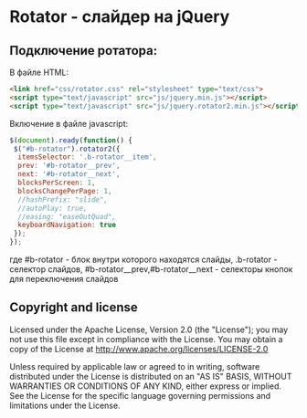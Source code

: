 Rotator - слайдер на jQuery
=================

Подключение ротатора:
-----------

В файле HTML:

``` html
<link href="css/rotator.css" rel="stylesheet" type="text/css">
<script type="text/javascript" src="js/jquery.min.js"></script>
<script type="text/javascript" src="js/jquery.rotator2.min.js"></script>
```

Включение в файле javascript:

``` javascript
$(document).ready(function() {
 $("#b-rotator").rotator2({
  itemsSelector: '.b-rotator__item',
  prev: '#b-rotator__prev',
  next: '#b-rotator__next',
  blocksPerScreen: 1,
  blocksChangePerPage: 1,
  //hashPrefix: "slide",
  //autoPlay: true,
  //easing: "easeOutQuad",
  keyboardNavigation: true
 });
});
```

где #b-rotator - блок внутри которого находятся слайды,
.b-rotator - селектор слайдов,
 #b-rotator__prev,#b-rotator__next - селекторы кнопок для переключения слайдов

Copyright and license
---------------------
Licensed under the Apache License, Version 2.0 (the "License"); you may not
use this file except in compliance with the License. You may obtain a copy of
the License at
http://www.apache.org/licenses/LICENSE-2.0

Unless required by applicable law or agreed to in writing, software
distributed under the License is distributed on an "AS IS" BASIS, WITHOUT
WARRANTIES OR CONDITIONS OF ANY KIND, either express or implied. See the
License for the specific language governing permissions and limitations under
the License.